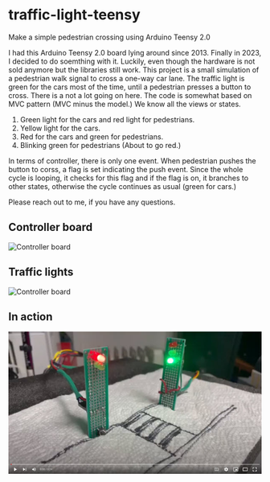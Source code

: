 # traffic-light-teensy
Make a simple pedestrian crossing using Arduino Teensy 2.0

I had this Arduino Teensy 2.0 board lying around since 2013.  Finally in 2023, I decided to do soemthing with it.  Luckily, even though the hardware is not sold anymore but the libraries still work.  This project is a small simulation of a pedestrian walk signal to cross a one-way car lane.  The traffic light is green for the cars most of the time, until a pedestrian presses a button to cross.  There is a not a lot going on here. The code is somewhat based on MVC pattern (MVC minus the model.)  We know all the views or states.

1. Green light for the cars and red light for pedestrians.
2. Yellow light for the cars.
3. Red for the cars and green for pedestrians.
4. Blinking green for pedestrians (About to go red.)

In terms of controller, there is only one event.  When pedestrian pushes the button to corss, a flag is set indicating the push event.  Since the whole cycle is looping, it checks for this flag and if the flag is on, it branches to other states, otherwise the cycle continues as usual (green for cars.)

Please reach out to me, if you have any questions.

## Controller board
<img src="https://drive.google.com/uc?export=view&id=1OUDbnWzGfk5v6O0jkTEP5FxecFNwhuNj" style="width: 400px; max-width: 100%; height: auto" title="Controller board" />

## Traffic lights
<img src="https://drive.google.com/uc?export=view&id=19IgV2WWAyli_V1LQL4nI6ekFIIs_urn-" style="width: 400px; max-width: 100%; height: auto" title="Controller board" />

## In action
[![Watch the video](./in-action.jpg)](https://youtu.be/gUiO2UAV6Z8)




